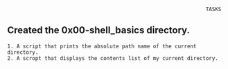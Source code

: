                                                                     TASKS
## Created the  0x00-shell_basics directory.

	1. A script that prints the absolute path name of the current directory.
	2. A scropt that displays the contents list of my current directory.



